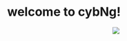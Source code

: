  
 <h1>welcome to cybNg!</h2>
<div align="center"> 
<!-- <img src="https://images-cdn.exchange.art/34EdHwHIdufbe8U1ww9C_xnxddGBVm4zDZAWx7-u9Vg?ext=gif?ext=gif&quality=100&width=1000&dpr=1" width="100%"> -->
<img src="https://cutewallpaper.org/24/thunder-gif-transparent/lighteninganimatedgif2-photoatelier-blog.gif">

